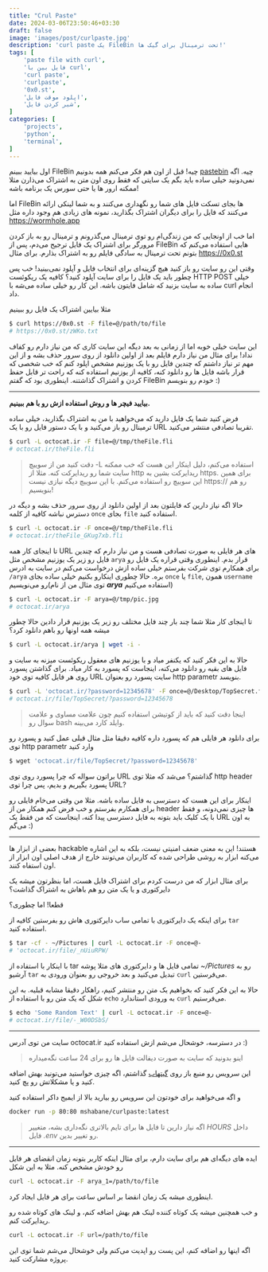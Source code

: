 ```yaml
---
title: "Crul Paste"
date: 2024-03-06T23:50:46+03:30
draft: false
image: 'images/post/curlpaste.jpg'
description: 'curl paste یک FileBin تحت ترمینال برای گیک ها!'
tags: [
    'paste file with curl',
    'فایل بین با curl',
    'curl paste',
    'curlpaste',
    '0x0.st',
    'اپلود موقت فایل',
    'شیر کردن فایل',
]
categories: [
    'projects',
    'python',
    'terminal',
]
---
```


اول بیایید ببینم
FileBin
چیه!
قبل از اون هم فکر می‌کنم همه بدونیم
[pastebin](https://virgool.io/@m_shabane/pastebin-%DA%86%DB%8C%D8%B3%D8%AA-%D9%88-%DA%86%D8%B1%D8%A7-%D9%87%DA%A9%D8%B1-%D9%87%D8%A7-%D8%B9%D8%A7%D8%B4%D9%82-%D8%A2%D9%86-%D9%87%D8%A7%D8%B3%D8%AA%D9%86%D8%AF-swafqm95gttp)
چیه. اگه نمی‌دونید خیلی ساده باید بگم یک سایتی که فقط روی اون متن به اشتراک می‌ذارن
مثلا ممکنه ارور ها یا حتی سورس یک برنامه باشه!

اما
FileBin
ها بجای تسکت فایل های شما رو نگهداری می‌کنند و به شما لینکی ارائه می‌کنند که فایل را برای دیگران
اشتراک بگذارید،
نمونه های زیادی هم وجود داره مثل
https://wormhole.app

اما خب از اونجایی که من زندگی‌ام رو توی ترمینال می‌گذرونم و ترمینال رو به باز کردن مرورگر برای اشتراک یک فایل ترجیح می‌دم، پس از
FileBin
هایی استفاده می‌کنم که بتونم تحت ترمینال به سادگی فایلم رو به اشتراک بذارم. برای مثال
https://0x0.st

وقتی این رو سایت رو باز کنید هیچ گزینه‌ای برای انتخاب فایل و آپلود نمی‌بینید! خب پس چطور باید یک فایل را برای سایت آپلود کنید؟
کافیه یک ریکوئست
HTTP POST
خیلی ساده به سایت بزنید که شامل فایتون باشه. این کار رو خیلی ساده می‌شه با
curl
انجام داد.

مثلا بیایین اشتراک یک فایل رو ببینیم
```bash
$ curl https://0x0.st -F file=@/path/to/file
# https://0x0.st/zWKo.txt
```

این سایت خیلی خوبه
اما از زمانی به بعد دیگه این سایت کاری که من نیاز دارم رو کفاف نداد!
برای مثال من نیاز دارم فایلم بعد از اولین دانلود از روی سرور حذف بشه و از این مهم تر
نیاز داشتم که چندین فایل رو با یک یوزنیم مشخص اپلود کنم که خب شخصی که قرار باشه فایل ها رو دانلود کنه،
کافیه از یوزنیم استفاده کنه که راحت تر قابل حفظ کردن و اشتراک گذاشتنه. اینطوری بود که گفتم
FileBin
خودم رو بنویسم :)

---

**بیایید فیچر ها و روش استفاده ازش رو با هم ببینیم.**

فرض کنید شما یک فایل دارید که می‌خواهید با من به اشتراک بگذارید،
خیلی ساده ترمینال رو باز می‌کنید و با یک دستور فایل رو با یک
URL
تقریبا تصادفی منتشر می‌کنید.

```bash
$ curl -L octocat.ir -F file=@/tmp/theFile.fli
# octocat.ir/theFile.fli
```

> دقت کنید من از سوییچ
> -L
> استفاده می‌کنم، دلیل اینکار این هست که خب ممکنه سایت شما رو ریدایرکت کنه.
> مثلا از
> http
> ریدایرکت بشین به
> https.
> برای همین این سوییچ رو استفاده می‌کنم. با این سوییچ دیگه نیازی نیست 
> https://
> رو هم بنویسیم!


حالا اگه نیاز دارین که فایلتون بعد از اولین دانلود از روی سرور حذف بشه و دیگه در دسترس نباشه
کافیه از کلمه
`once`
بجای
`file`
استفاده کنید.

```bash
$ curl -L octocat.ir -F once=@/tmp/theFile.fli
# octocat.ir/theFile_GKug7xb.fli
```

تا اینجای کار همه
URL
های هر فایلی به صورت تصادفی هست و من نیاز دارم که
چندین فایل رو زیر یک یوزنیم مشخص مثل
`arya`
قرار بدم. اینطوری وقتی قراره یک فایل رو برای همکارم توی شرکت بفرستم
خیلی ساده ازش درخواست می‌کنم در سایت به ادرس
`/arya`
بره. حالا چطوری اینکارو بکنیم خیلی ساده بجای
`once`
یا
`file`,
همون
`username`
رو می‌نویسیم(توی مثال من از نام **_arya_** استفاده می‌کنیم)

```bash
$ curl -L octocat.ir -F arya=@/tmp/pic.jpg
# octocat.ir/arya
```

تا اینجای کار مثلا شما چند بار چند فایل مختلف رو زیر یک یوزنیم قرار دادین
حالا چطور میشه همه اونها رو باهم دانلود کرد؟

```bash
$ curl -L octocat.ir/arya | wget -i -
```

حالا به این فکر کنید که یکنفر میاد و با یوزنیم های معقول ریکوئست میزنه به سایت و
فایل های بقیه رو دانلود می‌کنه، اینجاست که پسورد به کار میاد.
برای گذاشتن پسورد روی هر فایل کافیه توی خود 
URL
سایت پسورد رو بعنوان
http parametr
بنویسد.

```bash
$ curl -L 'octocat.ir/?password=12345678' -F once=@/Desktop/TopSecret.fli
# octocat.ir/file/TopSecret/?password=12345678
```

> اینجا دقت کنید که باید از کوتیشن استفاده کنیم چون علامت مساوی و علامت سوال رو bash وایلد کارد می‌بینه.

برای دانلود هر فایلی هم که پسورد داره کافیه دقیقا مثل مثال قبلی عمل کنید و پسورد رو توی
http parametr
وارد کنید

```bash
$ wget 'octocat.ir/file/TopSecret/?password=12345678'
```

براتون سواله که چرا پسورد روی توی
URL
گذاشتم؟
می‌شد که مثلا توی
http header
پسورد بگیریم و بدیم، پس چرا توی
URL?

اینکار برای این هست که دسترسی به فایل ساده باشه. مثلا من وقتی می‌خام فایلی رو برای همکارم بفرستم
و خب فرض کنم همکار من از
header
ها چیزی نمی‌دونه، و فقط با یک کلیک باید بتونه به فایل دسترسی پیدا کنه، اینجاست که من فقط یک
URL
به اون می‌گم :)

---

بعضی از ابزار ها
hackable
هستند! این به معنی ضعف امنیتی نیست، بلکه به این اشاره می‌کنه ابزار به روشی طراحی
شده که کاربران می‌تونند خارج از هدف اصلی اون ابزار از اون استفاه کنند.

برای مثال ابزار که من درست کردم برای اشتراک فایل هست، اما بنظرتون میشه یک دایرکتوری و یا یک متن رو هم باهاش به اشتراک گذاشت؟

قطعا! اما چطوری؟

برای اینکه یک دایرکتوری با تمامی ساب دایرکتوری هاش رو بفرستین
کافیه از
`tar`
استفاده کنید.

```bash
$ tar -cf - ~/Pictures | curl -L octocat.ir -F once=@-
# 'octocat.ir/file/_nUiuRPW/
```

با اینکار با استفاده از
tar
تمامی فایل ها و دایرکتوری های مثلا پوشه
*~/Pictures*
رو به آرشیو
`tar`
تبدیل می‌کنید و بعد خروجی رو بعنوان ورودی به
`curl`
می‌فرستین.

حالا به این فکر کنید که بخواهیم یک متن رو منتشر کنیم، راهکار دقیقا مشابه قبلیه.
به این شکل که یک متن رو با استفاده از
`echo`
به ورودی استاندارد
`curl`
می‌فرستیم.

```bash
$ echo 'Some Random Text' | curl -L octocat.ir -F once=@-
# octocat.ir/file/-_W00DSbS/
```

---

سایت من توی آدرس
octocat.ir
در دسترسه، خوشحال می‌شم ازش استفاده کنید :)

> اینو بدونید که سایت به صورت دیفالت فایل ها رو برای 24 ساعت نگه‌میداره

این سرویس رو منبع باز روی
[گیتهاب](https://github.com/shabane/CurlPaste/)
گذاشتم، اگه چیزی خواستید می‌تونید بهش اضافه کنید و یا مشکلاتش رو پچ کنید.

و اگه می‌خواهید برای خودتون این سرویس رو بیارید بالا از ایمیج داکر استفاده کنید

```bash
docker run -p 80:80 mshabane/curlpaste:latest
```

> اگه نیاز دارین تا فایل ها برای تایم بالاتری نگه‌داری بشه، متغییر
> *HOURS*
> داخل فایل
> *.env*
> رو تغییر بدین.


---


ایده های دیگه‌ای هم برای سایت دارم، برای مثال اینکه کاربر بتونه زمان انقضای
هر فایل رو خودش مشخص کنه.
مثلا به این شکل

```bash
curl -L octocat.ir -F arya_1=/path/to/file
```

اینطوری میشه یک زمان انقضا بر اساس ساعت برای هر فایل ایجاد کرد.


و خب همچنین میشه یک کوتاه کننده لینک هم بهش اضافه کنم، و لینک های کوتاه شده رو
ریدایرکت کنم.

```bash
curl -L octocat.ir -F url=/path/to/file
```

اگه اینها رو اضافه کنم، این پست رو اپدیت می‌کنم ولی خوشحال می‌شم شما
توی این پروژه مشارکت کنید.
